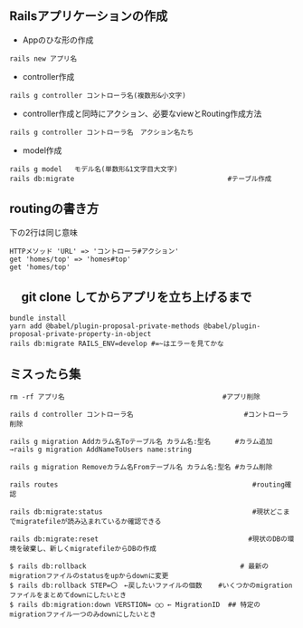 ## Railsアプリケーションの作成

- Appのひな形の作成
```
rails new アプリ名
```

- controller作成
```
rails g controller コントローラ名(複数形&小文字)
```

- controller作成と同時にアクション、必要なviewとRouting作成方法
```
rails g controller コントローラ名　アクション名たち
```

- model作成
```
rails g model   モデル名(単数形&1文字目大文字)
rails db:migrate　　　　　　　　　　　　　　　  　　　　　　 #テーブル作成
```




## routingの書き方
下の2行は同じ意味
```
HTTPメソッド 'URL' => 'コントローラ#アクション'
get 'homes/top' => 'homes#top'
get 'homes/top'
```

## 　git clone してからアプリを立ち上げるまで
```
bundle install
yarn add @babel/plugin-proposal-private-methods @babel/plugin-proposal-private-property-in-object
rails db:migrate RAILS_ENV=develop #=~はエラーを見てかな
```



## ミスったら集

```
rm -rf アプリ名　　　                                  #アプリ削除
```
```
rails d controller コントローラ名　　                        #コントローラ削除
```
```
rails g migration Addカラム名Toテーブル名 カラム名:型名      #カラム追加
→rails g migration AddNameToUsers name:string

rails g migration Removeカラム名Fromテーブル名 カラム名:型名 #カラム削除
```
```
rails routes                                                #routing確認
```
```
rails db:migrate:status                                     #現状どこまでmigratefileが読み込まれているか確認できる
```
```
rails db:migrate:reset                                     #現状のDBの環境を破棄し、新しくmigratefileからDBの作成
```
```
$ rails db:rollback                                      # 最新のmigrationファイルのstatusをupからdownに変更
$ rails db:rollback STEP=〇　←戻したいファイルの個数    #いくつかのmigrationファイルをまとめてdownにしたいとき
$ rails db:migration:down VERSTION= ◯◯ ← MigrationID  ## 特定のmigrationファイル一つのみdownにしたいとき
```
